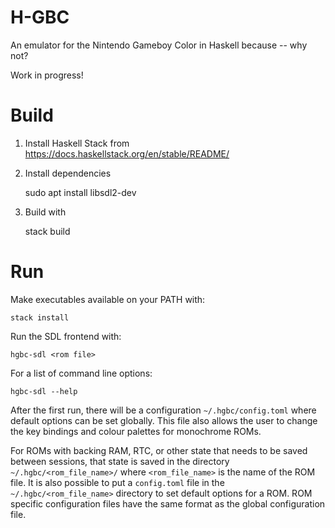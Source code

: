 # H-GBC

An emulator for the Nintendo Gameboy Color in Haskell because -- why not?

Work in progress!

# Build

1. Install Haskell Stack from
   <https://docs.haskellstack.org/en/stable/README/>

2. Install dependencies

    sudo apt install libsdl2-dev

3. Build with

    stack build

# Run

Make executables available on your PATH with:

    stack install

Run the SDL frontend with:

    hgbc-sdl <rom file>

For a list of command line options:

    hgbc-sdl --help

After the first run, there will be a configuration `~/.hgbc/config.toml`
where default options can be set globally. This file also allows the user to
change the key bindings and colour palettes for monochrome ROMs.

For ROMs with backing RAM, RTC, or other state that needs to be saved between
sessions, that state is saved in the directory `~/.hgbc/<rom_file_name>/`
where `<rom_file_name>` is the name of the ROM file. It is also possible to
put a `config.toml` file in the `~/.hgbc/<rom_file_name>` directory to set
default options for a ROM. ROM specific configuration files have the same
format as the global configuration file.
